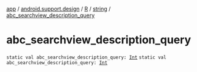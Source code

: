 [app](../../../index.md) / [android.support.design](../../index.md) / [R](../index.md) / [string](index.md) / [abc_searchview_description_query](.)

# abc_searchview_description_query

`static val abc_searchview_description_query: `[`Int`](https://kotlinlang.org/api/latest/jvm/stdlib/kotlin/-int/index.html)
`static val abc_searchview_description_query: `[`Int`](https://kotlinlang.org/api/latest/jvm/stdlib/kotlin/-int/index.html)